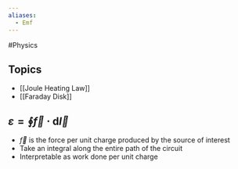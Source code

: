 ```yaml
---
aliases:
  - Emf
---
```

#Physics 
## Topics
* [[Joule Heating Law]]
* [[Faraday Disk]]
## $\displaystyle \varepsilon=\oint\vec{f}\cdot \mathrm{d}\vec{l}$
* $\displaystyle \vec{f}$ is the force per unit charge produced by the source of interest
* Take an integral along the entire path of the circuit
* Interpretable as work done per unit charge